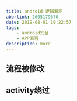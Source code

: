 ```yaml
---
title: android 逻辑漏洞
abbrlink: 2605179670
date: 2019-08-01 10:22:57
tags:
	- android安全
	- APP漏洞
description: more
---
```

## 流程被修改

## activity绕过
